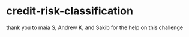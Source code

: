 # credit-risk-classification


thank you to maia S, Andrew K, and Sakib for the help on this challenge
